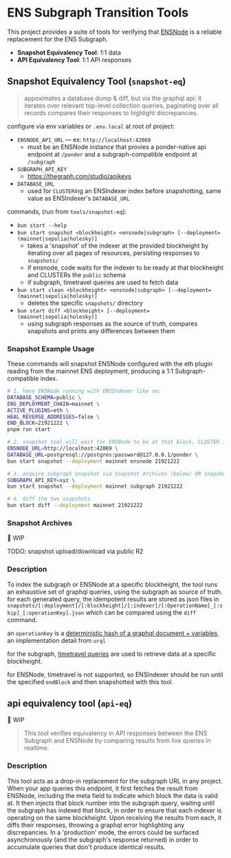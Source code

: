 # ENS Subgraph Transition Tools

This project provides a suite of tools for verifying that [ENSNode](https://github.com/namehash/ensnode) is a reliable replacement for the ENS Subgraph.

- **Snapshot Equivalency Tool**: 1:1 data
- **API Equivalency Tool**: 1:1 API responses

## Snapshot Equivalency Tool (`snapshot-eq`)

> appoximates a database dump & diff, but via the graphql api: it iterates over relevant top-level collection queries, paginating over all records compares their responses to highlight discrepancies.

configure via env variables or `.env.local` at root of project:
- `ENSNODE_API_URL` — ex: `http://localhost:42069`
  - must be an ENSNode instance that provies a ponder-native api endpoint at `/ponder` and a subgraph-compatible endpoint at `/subgraph`
- `SUBGRAPH_API_KEY`
  - https://thegraph.com/studio/apikeys
- `DATABASE_URL`
  - used for `CLUSTER`ing an ENSIndexer index before snapshotting, same value as ENSIndexer's `DATABASE_URL`

commands, (run from `tools/snapshot-eq`):
- `bun start --help`
- `bun start snapshot <blockheight> <ensnode|subgraph> [--deployment=(mainnet|sepolia|holesky)]`
  - takes a 'snapshot' of the indexer at the provided blockheight by iterating over all pages of resources, persisting responses to `snapshots/`
  - if ensnode, code waits for the indexer to be ready at that blockheight and CLUSTERs the `public` schema
  - if subgraph, timetravel queries are used to fetch data
- `bun start clean <blockheight> <ensnode|subgraph> [--deployment=(mainnet|sepolia|holesky)]`
  - deletes the specific `snapshots/` directory
- `bun start diff <blockheight> [--deployment=(mainnet|sepolia|holesky)]`
  - using subgraph responses as the source of truth, compares snapshots and prints any differences between them

### Snapshot Example Usage

These commands will snapshot ENSNode configured with the eth plugin reading from the mainnet ENS deployment, producing a 1:1 Subgraph-compatible index.

```bash
# 1. have ENSNode running with ENSIndexer like so:
DATABASE_SCHEMA=public \
ENS_DEPLOYMENT_CHAIN=mainnet \
ACTIVE_PLUGINS=eth \
HEAL_REVERSE_ADDRESSES=false \
END_BLOCK=21921222 \
pnpm run start

# 2. snapshot tool will wait for ENSNode to be at that block, CLUSTER it, and snapshot it
ENSNODE_URL=http://localhost:42069 \
DATABASE_URL=postgresql://postgres:password@127.0.0.1/ponder \
bun start snapshot --deployment mainnet ensnode 21921222

# 3. acquire subgraph snapshot via Snapshot Archives (below) OR snapshot it yourself:
SUBGRAPH_API_KEY=xyz \
bun start snapshot --deployment mainnet subgraph 21921222

# 4. diff the two snapshots
bun start diff --deployment mainnet 21921222
```

### Snapshot Archives

🚧 WIP

TODO: snapshot upload/download via public R2

### Description

To index the subgraph or ENSNode at a specific blockheight, the tool runs an exhaustive set of graphql queries, using the subgraph as source of truth. for each generated query, the idempotent results are stored as json files in `snapshots/[:deployment]/[:blockheight]/[:indexer]/[:OperationName]_[:skip]_[:operationKey].json` which can be compared using the `diff` command.

an `operationKey` is a [deterministic hash of a graphql document + variables](https://commerce.nearform.com/open-source/urql/docs/basics/document-caching/#operation-keys), an implementation detail from `urql`

for the subgraph, [timetravel queries](https://thegraph.com/docs/en/subgraphs/querying/graphql-api/#time-travel-queries) are used to retrieve data at a specific blockheight.

for ENSNode, timetravel is not supported, so ENSIndexer should be run until the specified `endBlock` and then snapshotted with this tool.

## api equivalency tool (`api-eq`)

🚧 WIP

> This tool verifies equivalency in API responses between the ENS Subgraph and ENSNode by comparing results from live queries in realtime.

### Description

This tool acts as a drop-in replacement for the subgraph URL in any project. When your app queries this endpoint, it first fetches the result from ENSNode, including the meta field to indicate which block the data is valid at. It then injects that block number into the subgraph query, waiting until the subgraph has indexed that block, in order to ensure that each indexer is operating on the same blockheight. Upon receiving the results from each, it diffs their responses, throwing a graphql error highlighting any discrepancies. In a 'production' mode, the errors could be surfaced asynchronously (and the subgraph's response returned) in order to accumulate queries that don't produce identical results.
